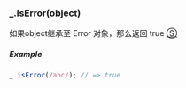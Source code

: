 ### _.isError(object)

如果object继承至 Error 对象，那么返回 true [&#x24C8;](https://github.com/MuYunyun/diana/blob/master/src/common/lang/isType.ts "View in source")

##### Example
```js
_.isError(/abc/); // => true
```